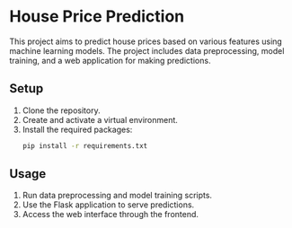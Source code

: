 # House Price Prediction

This project aims to predict house prices based on various features using machine learning models. The project includes data preprocessing, model training, and a web application for making predictions.

## Setup

1. Clone the repository.
2. Create and activate a virtual environment.
3. Install the required packages:
   ```bash
   pip install -r requirements.txt 
## Usage

1. Run data preprocessing and model training scripts.
2. Use the Flask application to serve predictions.
3. Access the web interface through the frontend.
